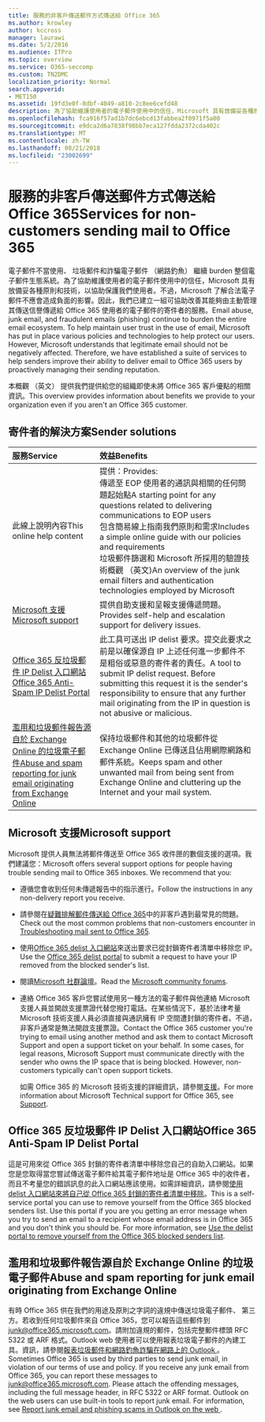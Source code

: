 ```yaml
---
title: 服務的非客戶傳送郵件方式傳送給 Office 365
ms.author: krowley
author: kccross
manager: laurawi
ms.date: 5/2/2016
ms.audience: ITPro
ms.topic: overview
ms.service: O365-seccomp
ms.custom: TN2DMC
localization_priority: Normal
search.appverid:
- MET150
ms.assetid: 19fd3e0f-8dbf-4049-a810-2c8ee6cefd48
description: 為了協助維護使用者的電子郵件使用中的信任，Microsoft 具有放備妥各種原則和技術，以協助保護我們使用者。
ms.openlocfilehash: fca916f57ad1b7dc6ebcd13fabbea2f0971f5a00
ms.sourcegitcommit: e9dca2d6a7838f98bb7eca127fdda2372cda402c
ms.translationtype: MT
ms.contentlocale: zh-TW
ms.lasthandoff: 08/21/2018
ms.locfileid: "23002699"
---
```

# <a name="services-for-non-customers-sending-mail-to-office-365"></a><span data-ttu-id="176bb-103">服務的非客戶傳送郵件方式傳送給 Office 365</span><span class="sxs-lookup"><span data-stu-id="176bb-103">Services for non-customers sending mail to Office 365</span></span>
  
<span data-ttu-id="176bb-p101">電子郵件不當使用、 垃圾郵件和詐騙電子郵件 （網路釣魚） 繼續 burden 整個電子郵件生態系統。為了協助維護使用者的電子郵件使用中的信任，Microsoft 具有放備妥各種原則和技術，以協助保護我們使用者。不過，Microsoft 了解合法電子郵件不應會造成負面的影響。因此，我們已建立一組可協助改善其能夠由主動管理其傳送信譽傳遞給 Office 365 使用者的電子郵件的寄件者的服務。</span><span class="sxs-lookup"><span data-stu-id="176bb-p101">Email abuse, junk email, and fraudulent emails (phishing) continue to burden the entire email ecosystem. To help maintain user trust in the use of email, Microsoft has put in place various policies and technologies to help protect our users. However, Microsoft understands that legitimate email should not be negatively affected. Therefore, we have established a suite of services to help senders improve their ability to deliver email to Office 365 users by proactively managing their sending reputation.</span></span>
  
<span data-ttu-id="176bb-108">本概觀 （英文） 提供我們提供給您的組織即使未將 Office 365 客戶優點的相關資訊。</span><span class="sxs-lookup"><span data-stu-id="176bb-108">This overview provides information about benefits we provide to your organization even if you aren't an Office 365 customer.</span></span>
  
## <a name="sender-solutions"></a><span data-ttu-id="176bb-109">寄件者的解決方案</span><span class="sxs-lookup"><span data-stu-id="176bb-109">Sender solutions</span></span>
<span data-ttu-id="176bb-110"><a name="sectionSection0"> </a></span><span class="sxs-lookup"><span data-stu-id="176bb-110"></span></span>

|<span data-ttu-id="176bb-111">**服務**</span><span class="sxs-lookup"><span data-stu-id="176bb-111">**Service**</span></span>|<span data-ttu-id="176bb-112">**效益**</span><span class="sxs-lookup"><span data-stu-id="176bb-112">**Benefits**</span></span>|
|:-----|:-----|
|<span data-ttu-id="176bb-113">此線上說明內容</span><span class="sxs-lookup"><span data-stu-id="176bb-113">This online help content</span></span>  <br/> | <span data-ttu-id="176bb-114">提供：</span><span class="sxs-lookup"><span data-stu-id="176bb-114">Provides:</span></span>  <br/>  <span data-ttu-id="176bb-115">傳遞至 EOP 使用者的通訊與相關的任何問題起始點</span><span class="sxs-lookup"><span data-stu-id="176bb-115">A starting point for any questions related to delivering communications to EOP users</span></span>  <br/>  <span data-ttu-id="176bb-116">包含簡易線上指南我們原則和需求</span><span class="sxs-lookup"><span data-stu-id="176bb-116">Includes a simple online guide with our policies and requirements</span></span>  <br/>  <span data-ttu-id="176bb-117">垃圾郵件篩選和 Microsoft 所採用的驗證技術概觀 （英文)</span><span class="sxs-lookup"><span data-stu-id="176bb-117">An overview of the junk email filters and authentication technologies employed by Microsoft</span></span>  <br/> |
|[<span data-ttu-id="176bb-118">Microsoft 支援</span><span class="sxs-lookup"><span data-stu-id="176bb-118">Microsoft support</span></span>](services-for-non-customers.md#AboutSupport) <br/> |<span data-ttu-id="176bb-119">提供自助支援和呈報支援傳遞問題。</span><span class="sxs-lookup"><span data-stu-id="176bb-119">Provides self-help and escalation support for delivery issues.</span></span>  <br/> |
|[<span data-ttu-id="176bb-120">Office 365 反垃圾郵件 IP Delist 入口網站</span><span class="sxs-lookup"><span data-stu-id="176bb-120">Office 365 Anti-Spam IP Delist Portal</span></span>](services-for-non-customers.md#DelistPortal) <br/> |<span data-ttu-id="176bb-p102">此工具可送出 IP delist 要求。提交此要求之前是以確保源自 IP 上述任何進一步郵件不是粗俗或惡意的寄件者的責任。</span><span class="sxs-lookup"><span data-stu-id="176bb-p102">A tool to submit IP delist request. Before submitting this request it is the sender's responsibility to ensure that any further mail originating from the IP in question is not abusive or malicious.</span></span>  <br/> |
|[<span data-ttu-id="176bb-123">濫用和垃圾郵件報告源自於 Exchange Online 的垃圾電子郵件</span><span class="sxs-lookup"><span data-stu-id="176bb-123">Abuse and spam reporting for junk email originating from Exchange Online</span></span>](services-for-non-customers.md#ReportOurJunk) <br/> |<span data-ttu-id="176bb-124">保持垃圾郵件和其他的垃圾郵件從 Exchange Online 已傳送且佔用網際網路和郵件系統。</span><span class="sxs-lookup"><span data-stu-id="176bb-124">Keeps spam and other unwanted mail from being sent from Exchange Online and cluttering up the Internet and your mail system.</span></span>  <br/> |
   
## <a name="microsoft-support"></a><span data-ttu-id="176bb-125">Microsoft 支援</span><span class="sxs-lookup"><span data-stu-id="176bb-125">Microsoft support</span></span>
<span data-ttu-id="176bb-126"><a name="AboutSupport"> </a></span><span class="sxs-lookup"><span data-stu-id="176bb-126"></span></span>

<span data-ttu-id="176bb-p103">Microsoft 提供人員無法將郵件傳送至 Office 365 收件匣的數個支援的選項。我們建議您：</span><span class="sxs-lookup"><span data-stu-id="176bb-p103">Microsoft offers several support options for people having trouble sending mail to Office 365 inboxes. We recommend that you:</span></span>
  
- <span data-ttu-id="176bb-129">遵循您會收到任何未傳遞報告中的指示進行。</span><span class="sxs-lookup"><span data-stu-id="176bb-129">Follow the instructions in any non-delivery report you receive.</span></span>
    
- <span data-ttu-id="176bb-130">請參閱在[疑難排解郵件傳送給 Office 365](troubleshooting-mail-sent-to-office-365.md)中的非客戶遇到最常見的問題。</span><span class="sxs-lookup"><span data-stu-id="176bb-130">Check out the most common problems that non-customers encounter in [Troubleshooting mail sent to Office 365](troubleshooting-mail-sent-to-office-365.md).</span></span>
    
- <span data-ttu-id="176bb-131">使用[Office 365 delist 入口網站](https://sender.office.com)來送出要求已從封鎖寄件者清單中移除您 IP。</span><span class="sxs-lookup"><span data-stu-id="176bb-131">Use the [Office 365 delist portal](https://sender.office.com) to submit a request to have your IP removed from the blocked sender's list.</span></span> 
    
- <span data-ttu-id="176bb-132">閱讀[Microsoft 社群論壇](https://community.office365.com/en-us/f/)。</span><span class="sxs-lookup"><span data-stu-id="176bb-132">Read the [Microsoft community forums](https://community.office365.com/en-us/f/).</span></span>
    
- <span data-ttu-id="176bb-p104">連絡 Office 365 客戶您嘗試使用另一種方法的電子郵件與他連絡 Microsoft 支援人員並開啟支援票證代替您撥打電話。在某些情況下，基於法律考量 Microsoft 技術支援人員必須直接與通訊擁有 IP 空間遭封鎖的寄件者。不過，非客戶通常是無法開啟支援票證。</span><span class="sxs-lookup"><span data-stu-id="176bb-p104">Contact the Office 365 customer you're trying to email using another method and ask them to contact Microsoft Support and open a support ticket on your behalf. In some cases, for legal reasons, Microsoft Support must communicate directly with the sender who owns the IP space that is being blocked. However, non-customers typically can't open support tickets.</span></span>
    
     <span data-ttu-id="176bb-136">如需 Office 365 的 Microsoft 技術支援的詳細資訊，請參閱[支援](https://technet.microsoft.com/library/office-365-support.aspx)。</span><span class="sxs-lookup"><span data-stu-id="176bb-136">For more information about Microsoft Technical support for Office 365, see [Support](https://technet.microsoft.com/library/office-365-support.aspx).</span></span>
    
## <a name="office-365-anti-spam-ip-delist-portal"></a><span data-ttu-id="176bb-137">Office 365 反垃圾郵件 IP Delist 入口網站</span><span class="sxs-lookup"><span data-stu-id="176bb-137">Office 365 Anti-Spam IP Delist Portal</span></span>
<span data-ttu-id="176bb-138"><a name="DelistPortal"> </a></span><span class="sxs-lookup"><span data-stu-id="176bb-138"></span></span>

<span data-ttu-id="176bb-p105">這是可用來從 Office 365 封鎖的寄件者清單中移除您自己的自助入口網站。如果您是您取得當您嘗試傳送電子郵件給其電子郵件地址是 Office 365 中的收件者，而且不考量您的錯誤訊息的此入口網站應該使用。如需詳細資訊，請參閱[使用 delist 入口網站來將自己從 Office 365 封鎖的寄件者清單中移除](use-the-delist-portal-to-remove-yourself-from-the-office-365-blocked-senders-lis.md)。</span><span class="sxs-lookup"><span data-stu-id="176bb-p105">This is a self-service portal you can use to remove yourself from the Office 365 blocked senders list. Use this portal if you are you getting an error message when you try to send an email to a recipient whose email address is in Office 365 and you don't think you should be. For more information, see [Use the delist portal to remove yourself from the Office 365 blocked senders list](use-the-delist-portal-to-remove-yourself-from-the-office-365-blocked-senders-lis.md).</span></span>
  
## <a name="abuse-and-spam-reporting-for-junk-email-originating-from-exchange-online"></a><span data-ttu-id="176bb-142">濫用和垃圾郵件報告源自於 Exchange Online 的垃圾電子郵件</span><span class="sxs-lookup"><span data-stu-id="176bb-142">Abuse and spam reporting for junk email originating from Exchange Online</span></span>
<span data-ttu-id="176bb-143"><a name="ReportOurJunk"> </a></span><span class="sxs-lookup"><span data-stu-id="176bb-143"></span></span>

<span data-ttu-id="176bb-p106">有時 Office 365 供在我們的用途及原則之字詞的違規中傳送垃圾電子郵件、 第三方。若收到任何垃圾郵件來自 Office 365，您可以報告這些郵件到[junk@office365.microsoft.com](mailto:junk@office365.microsoft.com)。請附加違規的郵件，包括完整郵件標頭 RFC 5322 或 ARF 格式。Outlook web 使用者可以使用報表垃圾電子郵件的內建工具。資訊，請參閱[報表垃圾郵件和網路釣魚詐騙在網路上的 Outlook ](report-junk-email-and-phishing-scams-in-outlook-on-the-web-eop.md)。</span><span class="sxs-lookup"><span data-stu-id="176bb-p106">Sometimes Office 365 is used by third parties to send junk email, in violation of our terms of use and policy. If you receive any junk email from Office 365, you can report these messages to [junk@office365.microsoft.com](mailto:junk@office365.microsoft.com). Please attach the offending messages, including the full message header, in RFC 5322 or ARF format. Outlook on the web users can use built-in tools to report junk email. For information, see [Report junk email and phishing scams in Outlook on the web ](report-junk-email-and-phishing-scams-in-outlook-on-the-web-eop.md).</span></span>
  

